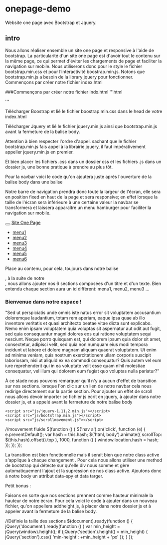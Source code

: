 # onepage-demo

Website one page avec Bootstrap et Jquery.

## intro

Nous allons réaliser ensemble un site one page et responsive à l'aide de bootstrap.
La particularité d'un site one page est d'avoir tout le contenu sur la même page, ce qui permet d'éviter les chargements de page et faciliter la navigation sur mobile.
Nous utiliserons donc pour le style le fichier bootstrap.min.css et pour l’interactivité boostrap.min.js. Notons que bootstrap.min.js a besoin de la library jquery pour fonctionner.
Commençons par créer notre fichier index.html

###Commençons par créer notre fichier indx.html
'''html
<!DOCTYPE html>                  
<html>
<head>        
  <title>Site One Page</title>                
  <meta charset="utf-8"/>                      
</head>
<body>
</body>
</html>
'''

Télécharger Boostrap et lié le fichier boostrap.min.css dans le head de votre index.html

<link href="css/bootstrap.min.css" rel="stylesheet">

Télécharger Jquery et lié le fichier jquery.min.js ainsi que bootstrap.min.js avant la fermeture de la balise body.

Attention à bien respecter l'ordre d'appel. sachant que le fichier bootstrap.min.js fais appel à la librairie jquery, il faut impérativement appeller jquery.min.js en premier.

Et bien placer les fichiers .css dans un dossier css et les fichiers .js dans un dossier js, une bonne pratique à prendre au plus tôt.

<script src="js/jquery-1.11.2.min.js"></script>
<script src="js/bootstrap.min.js"></script>

Pour la navbar voici le code qu'on ajoutera juste après l'ouverture de la balise body dans une balise <div class="container-fluid">

Notre barre de navigation prendra donc toute la largeur de l'écran, elle sera en position fixed en haut de la page et sera responsive; en effet lorsque la taille de l'écran sera infèrieure à une certaine valeur la navbar se transformera et laissera apparaître un menu hamburger pour faciliter la navigation sur mobile.

<div class="container-fluid">
        <nav class="navbar navbar-default navbar-fixed-top">
            <div class="container-fluid">
                <div class="navbar-header">
                    <button type="button" data-target=".navbar-collapse" data-toggle="collapse" class="navbar-toggle">
                        <span class="icon-bar"></span>
                        <span class="icon-bar"></span>
                        <span class="icon-bar"></span>
                    </button>
                    <a href="#" class="navbar-brand">Site One Page</a>
                </div>
                <div class="collapse navbar-collapse">
                    <ul class="nav navbar-nav">
                        <li class="active"><a href="#menu1">menu1</a>
                        </li>
                        <li><a href="#menu2">menu2</a>
                        </li>
                        <li><a href="#menu3">menu3</a>
                        </li>
                        <li><a href="#menu4">menu4</a>
                        </li>
                        <li><a href="#menu5">menu5</a>
                        </li>
                        <li><a href="#menu6">menu6</a>
                        </li>
                    </ul>
                </div>
            </div>
        </nav>
</div>

Place au contenu, pour cela, toujours dans notre balise <div class="container-fluid">, à la suite de notre <nav>, nous allons ajouter nos 6 sections composées d'un titre et d'un texte. Bien entendu chaque section aura un id différent: menu1, menu2, menu3 ...

<section class="jumbotron" id="menu1">
            <div class="container">
                <h1 class="well">Bienvenue dans notre espace !</h1>
                <p>"Sed ut perspiciatis unde omnis iste natus error sit voluptatem accusantium doloremque laudantium, totam rem aperiam, eaque ipsa quae ab illo inventore veritatis et quasi architecto beatae vitae dicta sunt explicabo. Nemo enim ipsam voluptatem quia voluptas sit aspernatur aut odit aut fugit, sed quia consequuntur magni dolores eos qui ratione voluptatem sequi nesciunt. Neque porro quisquam est, qui dolorem ipsum quia dolor sit amet, consectetur, adipisci velit, sed quia non numquam eius modi tempora incidunt ut labore et dolore magnam aliquam quaerat voluptatem. Ut enim ad minima veniam, quis nostrum exercitationem ullam corporis suscipit laboriosam, nisi ut aliquid ex ea commodi consequatur? Quis autem vel eum iure reprehenderit qui in ea voluptate velit esse quam nihil molestiae consequatur, vel illum qui dolorem eum fugiat quo voluptas nulla pariatur?"
                </p>
            </div>
        </section>

À ce stade nous pouvons remarquer qu'il n'y a aucun d'effet de transition sur nos sections. lorsque l'on clic sur un lien de notre navbar cela nous redirige directement sur la partie section.
Pour ajouter un effet de scroll nous allons devoir importer ce fichier js écrit en jquery, à ajouter dans notre dossier js, et a appelé avant la fermeture de notre balise body

    <script src="js/jquery-1.11.2.min.js"></script>
    <script src="js/bootstrap.min.js"></script>
    <script src="js/scrollmovement.js"></script>  
</body>

//mouvement fluide
        $(function () {
            $('nav a').on('click', function (e) {
                e.preventDefault();
                var hash = this.hash;
                $('html, body').animate({
                    scrollTop: $(this.hash).offset().top
                }, 1000, function () {
                    window.location.hash = hash;
                });
            });
        });  

La transition est bien fonctionnelle mais il serait bien que notre class active s'applique à chaque changement .
Pour cela nous allons utiliser une method de bootstrap qui détecte sur qu'elle div nous somme et gère automatiquement l'ajout et la supression de nos class active.
Ajoutons donc à notre body un attribut data-spy et data targer.

<body data-spy="scroll" data-target=".navbar">

Petit bonus :

Faisons en sorte que nos sections prennent comme hauteur minimale la hauteur de notre écran.
Pour cela voici le code à ajouter dans un nouveau fichier, qu'on appellera addheight.js, à placer dans notre dossier js et à appeler avant la fermeture de la balise body.

//Définie la taille des sections
        $(document).ready(function () {
            jQuery('document').ready(function () {
                var min_height = jQuery(window).height();
                if (jQuery('section').height() < min_height) {
                    jQuery('section').css({
                        'min-height': +min_height + 'px'
                    });
                }
            });